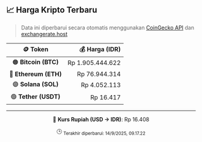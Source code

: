 

<!-- HARGA_KRIPTO -->
## 📈 Harga Kripto Terbaru

> Data ini diperbarui secara otomatis menggunakan [CoinGecko API](https://www.coingecko.com/) dan [exchangerate.host](https://exchangerate.host/)

<div align="center">

| 🪙 Token | 💰 Harga (IDR) |
|:------:|---------------:|
| 🟠 **Bitcoin (BTC)**   | Rp 1.905.444.622 |
| 🔵 **Ethereum (ETH)**  | Rp 76.944.314 |
| 🟣 **Solana (SOL)**    | Rp 4.052.113 |
| 🟢 **Tether (USDT)**   | Rp 16.417 |

---

💱 **Kurs Rupiah (USD → IDR)**: Rp 16.408

🕒 <sub>Terakhir diperbarui: 14/9/2025, 09.17.22</sub>

</div>
<!-- /HARGA_KRIPTO -->